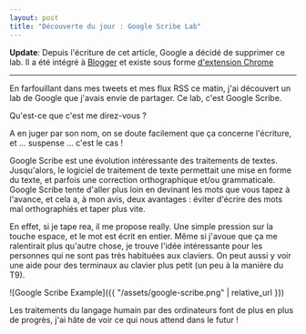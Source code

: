 ```yaml
---
layout: post
title: "Découverte du jour : Google Scribe Lab"
---
```


**Update**: Depuis l'écriture de cet article, Google a décidé de supprimer ce lab. Il a été intégré à [Blogger](http://bloggerindraft.blogspot.fr/2011/08/introducing-google-scribe-in-blogger.html) et existe sous forme [d'extension Chrome](https://chrome.google.com/webstore/detail/ibdohpjgnbegifgcfggobebebabjppgh)

----

En farfouillant dans mes tweets et mes flux RSS ce matin, j'ai découvert un lab de Google que j'avais envie de partager. Ce lab, c'est Google Scribe.

Qu'est-ce que c'est me direz-vous ?

A en juger par son nom, on se doute facilement que ça concerne l'écriture, et ... suspense ... c'est le cas !

Google Scribe est une évolution intéressante des traitements de textes. Jusqu'alors, le logiciel de traitement de texte permettait une mise en forme du texte, et parfois une correction orthographique et/ou grammaticale. Google Scribe tente d'aller plus loin en devinant les mots que vous tapez à l'avance, et cela a, à mon avis, deux avantages : éviter d'écrire des mots mal orthographiés et taper plus vite.

En effet, si je tape rea, il me propose really. Une simple pression sur la touche espace, et le mot est écrit en entier. Même si j'avoue que ça me ralentirait plus qu'autre chose, je trouve l'idée intéressante pour les personnes qui ne sont pas très habituées aux claviers. On peut aussi y voir une aide pour des terminaux au clavier plus petit (un peu à la manière du T9).

![Google Scribe Example]({{ "/assets/google-scribe.png" | relative_url }})

Les traitements du langage humain par des ordinateurs font de plus en plus de progrès, j'ai hâte de voir ce qui nous attend dans le futur !

